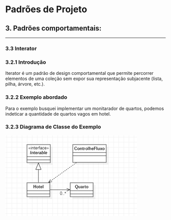 # Padrões de Projeto

## 3. Padrões comportamentais:

---

### 3.3 Interator

### 3.2.1 Introdução

Iterator é um padrão de design comportamental que permite percorrer elementos de uma coleção sem expor sua representação subjacente (lista, pilha, árvore, etc.).

### 3.2.2 Exemplo abordado
Para o exemplo busquei implementar um monitarador de quartos, podemos indeticar a quantidade de quartos vagos em hotel.

### 3.2.3 Diagrama de Classe do Exemplo
![img.png](img.png)
